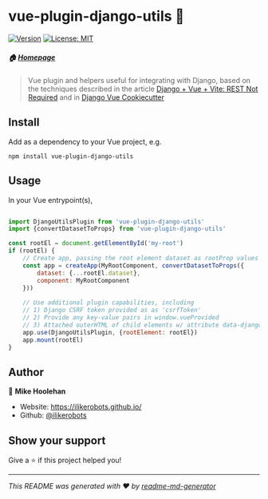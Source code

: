 # vue-plugin-django-utils 👋
[![Version](https://img.shields.io/npm/v/vue-plugin-django-utils.svg)](https://www.npmjs.com/package/vue-plugin-django-utils)
[![License: MIT](https://img.shields.io/badge/License-MIT-yellow.svg)](#)
##### 🏠 [Homepage](https://github.com/ilikerobots/vue-plugin-django-utils)

> Vue plugin and helpers useful for integrating with Django, based on the techniques described in the article [Django + Vue + Vite: REST Not Required](https://medium.com/@ilikerobots/django-vue-vite-rest-not-required-ca63cfa558fd) and in [Django Vue Cookiecutter](https://github.com/ilikerobots/cookiecutter-vue-django)




## Install

Add as a dependency to your Vue project, e.g.  
```shell
npm install vue-plugin-django-utils
````

## Usage

In your Vue entrypoint(s), 

```javascript

import DjangoUtilsPlugin from 'vue-plugin-django-utils'
import {convertDatasetToProps} from 'vue-plugin-django-utils'

const rootEl = document.getElementById('my-root')
if (rootEl) {
    // Create app, passing the root element dataset as rootProp values
    const app = createApp(MyRootComponent, convertDatasetToProps({
        dataset: {...rootEl.dataset},
        component: MyRootComponent
    }))
  
    // Use additional plugin capabilities, including
    // 1) Django CSRF token provided as as 'csrfToken'
    // 2) Provide any key-value pairs in window.vueProvided
    // 3) Attached outerHTML of child elements w/ attribute data-django-slot=slotName in globalProperties.$djangoSlots
    app.use(DjangoUtilsPlugin, {rootElement: rootEl})
    app.mount(rootEl)
}
```

## Author

👤 **Mike Hoolehan**

* Website: https://ilikerobots.github.io/
* Github: [@ilikerobots](https://github.com/ilikerobots)

## Show your support

Give a ⭐️ if this project helped you!


***
_This README was generated with ❤️ by [readme-md-generator](https://github.com/kefranabg/readme-md-generator)_
